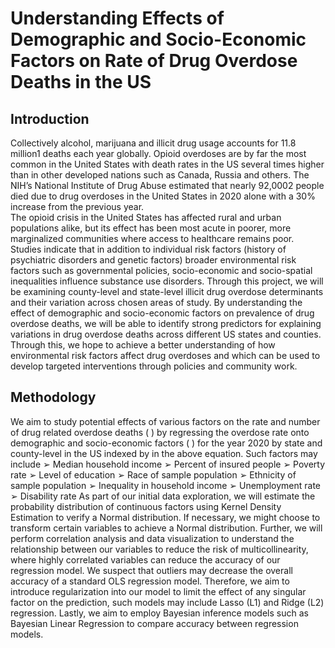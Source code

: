# Understanding Effects of Demographic and Socio-Economic Factors on Rate of Drug Overdose Deaths in the US 

## Introduction
Collectively alcohol, marijuana and illicit drug usage accounts for 11.8 million1 deaths each year globally. Opioid
overdoses are by far the most common in the United States with death rates in the US several times higher than in
other developed nations such as Canada, Russia and others. The NIH’s National Institute of Drug Abuse estimated that
nearly 92,0002 people died due to drug overdoses in the United States in 2020 alone with a 30% increase from the
previous year.<br>
The opioid crisis in the United States has affected rural and urban populations alike, but its effect has been
most acute in poorer, more marginalized communities where access to healthcare remains poor. Studies indicate that in
addition to individual risk factors (history of psychiatric disorders and genetic factors) broader environmental risk
factors such as governmental policies, socio-economic and socio-spatial inequalities influence substance use disorders.
Through this project, we will be examining county-level and state-level illicit drug overdose determinants and
their variation across chosen areas of study. By understanding the effect of demographic and socio-economic factors
on prevalence of drug overdose deaths, we will be able to identify strong predictors for explaining variations in drug
overdose deaths across different US states and counties. Through this, we hope to achieve a better understanding of
how environmental risk factors affect drug overdoses and which can be used to develop targeted interventions through
policies and community work.<br>

## Methodology
We aim to study potential effects of various factors on the rate and number of drug related overdose deaths ( ) by
regressing the overdose rate onto demographic and socio-economic factors ( ) for the year 2020 by state and
county-level in the US indexed by in the above equation. Such factors may include
➢ Median household income
➢ Percent of insured people
➢ Poverty rate
➢ Level of education
➢ Race of sample population
➢ Ethnicity of sample population
➢ Inequality in household income
➢ Unemployment rate
➢ Disability rate
As part of our initial data exploration, we will estimate the probability distribution of continuous factors using Kernel
Density Estimation to verify a Normal distribution. If necessary, we might choose to transform certain variables to
achieve a Normal distribution. Further, we will perform correlation analysis and data visualization to understand the
relationship between our variables to reduce the risk of multicollinearity, where highly correlated variables can reduce
the accuracy of our regression model.
We suspect that outliers may decrease the overall accuracy of a standard OLS regression model. Therefore, we
aim to introduce regularization into our model to limit the effect of any singular factor on the prediction, such models
may include Lasso (L1) and Ridge (L2) regression.
Lastly, we aim to employ Bayesian inference models such as Bayesian Linear Regression to compare accuracy
between regression models.
